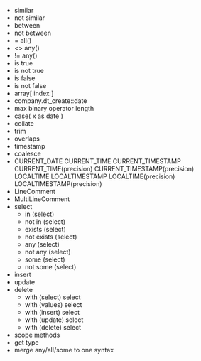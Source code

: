 - similar
- not similar
- between
- not between
- = all()
- <> any()
- != any()
- is true
- is not true
- is false
- is not false
- array[ index ]
- company.dt_create::date
- max binary operator length
- case( x as date )
- collate
- trim
- overlaps
- timestamp
- coalesce
- CURRENT_DATE
    CURRENT_TIME
    CURRENT_TIMESTAMP
    CURRENT_TIME(precision)
    CURRENT_TIMESTAMP(precision)
    LOCALTIME
    LOCALTIMESTAMP
    LOCALTIME(precision)
    LOCALTIMESTAMP(precision)
- LineComment
- MultiLineComment
- select
  - in (select)
  - not in (select)
  - exists (select)
  - not exists (select)
  - any (select)
  - not any (select)
  - some (select)
  - not some (select)
- insert
- update
- delete
  - with (select) select
  - with (values) select
  - with (insert) select
  - with (update) select
  - with (delete) select
- scope methods
- get type
- merge any/all/some to one syntax